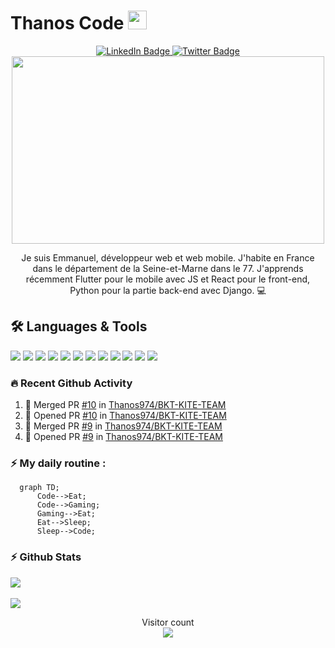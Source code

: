 # Thanos Code <img src="https://emojis.slackmojis.com/emojis/images/1558697023/5740/thanos.gif?1558697023" width=30px>

<div align="center" id="badges">
  <a href="https://www.linkedin.com/in/thanos974/">
    <img src="https://img.shields.io/badge/LinkedIn-blue?style=for-the-badge&logo=linkedin&logoColor=white" alt="LinkedIn Badge"/>
  </a>
  <a href="https://twitter.com/Thanos_974">
    <img src="https://img.shields.io/badge/Twitter-lightblue?style=for-the-badge&logo=twitter&logoColor=white" alt="Twitter Badge"/>
  </a>
</div>
<div align="center">
  <img src="https://komarev.com/ghpvc/?username=Thanos974&style=flat-square&color=blue" alt=""/>
</div>
<div align="center">
<img src="https://media.giphy.com/media/qgQUggAC3Pfv687qPC/giphy.gif" width="500" height="300"/>
</div>
<p align="center">
Je suis Emmanuel, développeur web et web mobile. J'habite en France dans le département de la Seine-et-Marne dans le 77. J'apprends récemment Flutter pour le mobile avec JS et React pour le front-end, Python pour la partie back-end avec Django.  💻 
</p>

## 🛠️ Languages & Tools

<p>
  <img src="https://img.icons8.com/fluent/48/000000/visual-studio-code-2019.png"/>
 <img src="https://img.icons8.com/color/48/000000/html-5--v1.png"/>
 <img src="https://img.icons8.com/color/48/000000/css3.png"/>
 <img src="https://img.icons8.com/color/48/000000/javascript--v1.png"/>
 <img src="https://img.icons8.com/color/48/000000/bootstrap.png"/>
 <img src="https://img.icons8.com/color/48/000000/react-native.png"/>
 <img src="https://img.icons8.com/color/48/000000/flutter.png"/>
 <img src="https://img.icons8.com/color/48/000000/python--v1.png"/>
 <img src="https://cdn.icon-icons.com/icons2/2107/PNG/48/file_type_django_icon_130645.png">
 <img src="https://img.icons8.com/color/48/000000/postgreesql.png"/>
 <img src="https://img.icons8.com/color/48/000000/mongodb.png"/>
 <img src="https://img.icons8.com/color/48/000000/git.png"/>
</p>

### :fire: Recent Github Activity

<!--START_SECTION:activity-->

1. 🎉 Merged PR [#10](https://github.com/Thanos974/BKT-KITE-TEAM/pull/10) in [Thanos974/BKT-KITE-TEAM](https://github.com/Thanos974/BKT-KITE-TEAM)
2. 💪 Opened PR [#10](https://github.com/Thanos974/BKT-KITE-TEAM/pull/10) in [Thanos974/BKT-KITE-TEAM](https://github.com/Thanos974/BKT-KITE-TEAM)
3. 🎉 Merged PR [#9](https://github.com/Thanos974/BKT-KITE-TEAM/pull/9) in [Thanos974/BKT-KITE-TEAM](https://github.com/Thanos974/BKT-KITE-TEAM)
4. 💪 Opened PR [#9](https://github.com/Thanos974/BKT-KITE-TEAM/pull/9) in [Thanos974/BKT-KITE-TEAM](https://github.com/Thanos974/BKT-KITE-TEAM)
<!--END_SECTION:activity-->

### :zap: My daily routine :

```mermaid
  graph TD;
      Code-->Eat;
      Code-->Gaming;
      Gaming-->Eat;
      Eat-->Sleep;
      Sleep-->Code;
```

### :zap: Github Stats

<a href="https://github.com/Thanos974/Thanos974">
 <img align="center" src="https://github-readme-stats.vercel.app/api?username=Thanos974&theme=dark&show_icons=true)](https://github.com/Thanos974)"
</a>
<br>
<br>
<a href="https://github.com/Thanos974/Thanos974">
 <img align="center"src="https://github-readme-stats.vercel.app/api/top-langs/?username=Thanos974&langs_count=10&theme=dark&hide&layout=compact"/>
</a>

<p align="center"> 
  Visitor count<br>
  <img src="https://profile-counter.glitch.me/Thanos974/count.svg" />
</p>
